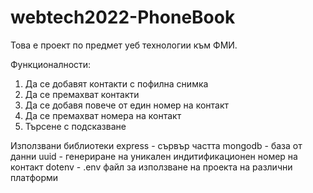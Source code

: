 # webtech2022-PhoneBook

Toва е проект по предмет уеб технологии към ФМИ.

Функционалности:
1. Да се добавят контакти с пофилна снимка
2. Да се премахват контакти
3. Да се добавя повече от един номер на контакт
4. Да се премахват номера на контакт
5. Търсене с подсказване

Използвани библиотеки
express - сървър частта
mongodb - база от данни
uuid - генериране на уникален индитификационен номер на контакт
dotenv - .env файл за използване на проекта на различни платформи
